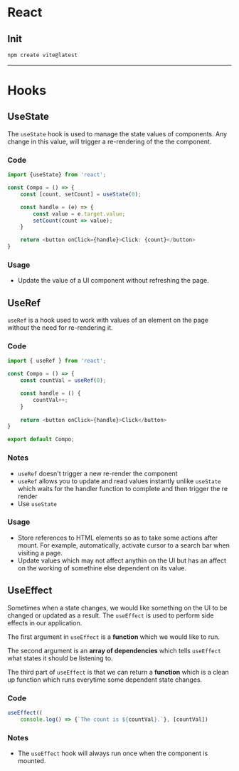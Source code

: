 # React


## Init

```bash
npm create vite@latest
```

---

# Hooks

## UseState

The `useState` hook is used to manage the state values of components. Any change in this value, will trigger a re-rendering of the the component.


### Code

```ts
import {useState} from 'react';

const Compo = () => {
    const [count, setCount] = useState(0);

    const handle = (e) => {
        const value = e.target.value;
        setCount(count => value);
    }

    return <button onClick={handle}>Click: {count}</button>
}

```

### Usage

- Update the value of a UI component without refreshing the page.

## UseRef

`useRef` is a hook used to work with values of an element on the page without the need for re-rendering it.

### Code

```ts
import { useRef } from 'react';

const Compo = () => {
    const countVal = useRef(0);

    const handle = () {
        countVal++;
    }
    
    return <button onClick={handle}>Click</button>
}

export default Compo;
```

### Notes

- `useRef` doesn't trigger a new re-render the component
- `useRef` allows you to update and read values instantly unlike `useState` which waits for the handler function to complete and then trigger the re render
- Use `useState`

### Usage

- Store references to HTML elements so as to take some actions after mount. For example, automatically, activate cursor to a search bar when visiting a page.
- Update values which may not affect anythin on the UI but has an affect on the working of somethine else dependent on its value.

##  UseEffect

Sometimes when a state changes, we would like something on the UI to be changed or updated as a result.
The `useEffect` is used to perform side effects in our application.

The first argument in `useEffect` is a **function** which we would like to run.

The second argument is an **array of dependencies** which tells `useEffect` what states it should be listening to.

The third part of `useEffect` is that we can return a **function** which is a clean up function which runs everytime some dependent state changes.

### Code
```ts
useEffect((
    console.log() => {`The count is ${countVal}.`}, [countVal])
```

### Notes

- The `useEffect` hook will always run once when the component is mounted.

